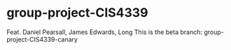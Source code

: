 # group-project-CIS4339

Feat. Daniel Pearsall, James Edwards, Long 
This is the beta branch: group-project-CIS4339-canary
